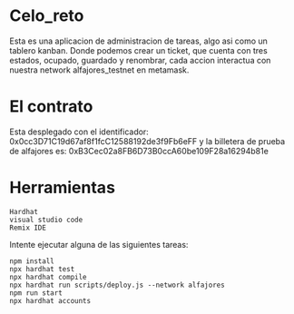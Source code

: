 # Celo_reto
Esta es una aplicacion de administracion de tareas, algo asi como un tablero kanban. Donde podemos crear un ticket, que cuenta con tres estados, ocupado, guardado y renombrar, cada accion interactua con nuestra network alfajores_testnet en metamask.

# El contrato
Esta desplegado con el identificador: 0x0cc3D71C19d67af8f1fcC12588192de3f9Fb6eFF y la billetera de prueba de alfajores es: 0xB3Cec02a8FB6D73B0ccA60be109F28a16294b81e

# Herramientas
````
Hardhat
visual studio code
Remix IDE
````
Intente ejecutar alguna de las siguientes tareas:
````
npm install
npx hardhat test
npx hardhat compile
npx hardhat run scripts/deploy.js --network alfajores
npm run start
npx hardhat accounts
````
